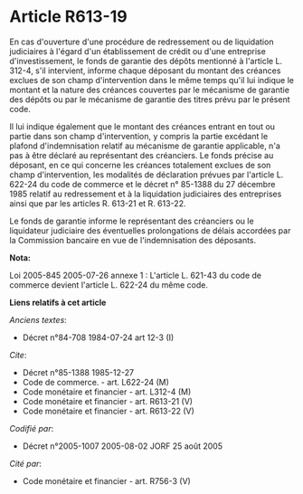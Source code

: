 # Article R613-19

En cas d'ouverture d'une procédure de redressement ou de liquidation judiciaires à l'égard d'un établissement de crédit ou
d'une entreprise d'investissement, le fonds de garantie des dépôts mentionné à l'article L. 312-4, s'il intervient, informe
chaque déposant du montant des créances exclues de son champ d'intervention dans le même temps qu'il lui indique le montant
et la nature des créances couvertes par le mécanisme de garantie des dépôts ou par le mécanisme de garantie des titres prévu
par le présent code.

Il lui indique également que le montant des créances entrant en tout ou partie dans son champ d'intervention, y compris la
partie excédant le plafond d'indemnisation relatif au mécanisme de garantie applicable, n'a pas à être déclaré au
représentant des créanciers. Le fonds précise au déposant, en ce qui concerne les créances totalement exclues de son champ
d'intervention, les modalités de déclaration prévues par l'article L. 622-24 du code de commerce et le décret n° 85-1388 du
27 décembre 1985 relatif au redressement et à la liquidation judiciaires des entreprises ainsi que par les articles R. 613-21
et R. 613-22.

Le fonds de garantie informe le représentant des créanciers ou le liquidateur judiciaire des éventuelles prolongations de
délais accordées par la Commission bancaire en vue de l'indemnisation des déposants.

**Nota:**

Loi 2005-845 2005-07-26 annexe 1 : L'article L. 621-43 du code de commerce devient l'article L. 622-24 du même code.

**Liens relatifs à cet article**

_Anciens textes_:

  - Décret n°84-708 1984-07-24 art 12-3 (I)

_Cite_:

  - Décret n°85-1388 1985-12-27
  - Code de commerce. - art. L622-24 (M)
  - Code monétaire et financier - art. L312-4 (M)
  - Code monétaire et financier - art. R613-21 (V)
  - Code monétaire et financier - art. R613-22 (V)

_Codifié par_:

  - Décret n°2005-1007 2005-08-02 JORF 25 août 2005

_Cité par_:

  - Code monétaire et financier - art. R756-3 (V)
